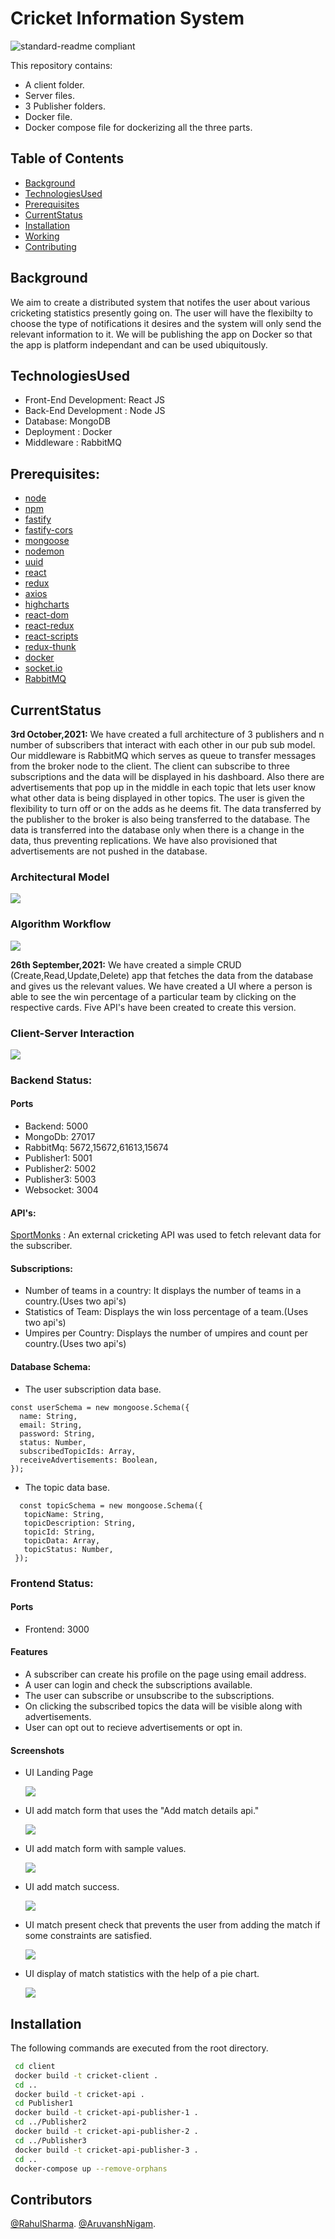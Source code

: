 # Cricket Information System

![standard-readme compliant](https://img.shields.io/badge/readme%20style-standard-brightgreen.svg?style=flat-square)

This repository contains:

- A client folder.
- Server files.
- 3 Publisher folders. 
- Docker file.
- Docker compose file for dockerizing all the three parts.


## Table of Contents

- [Background](#background)
- [TechnologiesUsed](#technologiesused)
- [Prerequisites](#prerequisites)
- [CurrentStatus](#currentstatus)
- [Installation](#installation)
- [Working](#working)
- [Contributing](#contributors)

## Background

We aim to create a distributed system that notifes the user about various cricketing statistics presently going on. The user will have the flexibilty to choose the type of notifications it desires and the system will only send the relevant information to it.
We will be publishing the app on Docker so that the app is platform independant and can be used ubiquitously. 

## TechnologiesUsed

- Front-End Development: React JS
- Back-End Development : Node JS
- Database: MongoDB
- Deployment : Docker
- Middleware : RabbitMQ

## Prerequisites:

- [node](http://nodejs.org) 
- [npm](https://npmjs.com)
- [fastify](https://www.fastify.io/)
- [fastify-cors](https://www.npmjs.com/package/fastify-cors)
- [mongoose](https://mongoosejs.com/docs/)
- [nodemon](https://www.npmjs.com/package/nodemon)
- [uuid](https://www.npmjs.com/package/uuid)
- [react](https://reactjs.org/)
- [redux](https://redux.js.org/)
- [axios](https://axios-http.com/docs/intro)
- [highcharts](https://www.highcharts.com/)
- [react-dom](https://reactjs.org/docs/react-dom.html)
- [react-redux](https://react-redux.js.org/)
- [react-scripts](https://www.npmjs.com/package/react-scripts)
- [redux-thunk](https://github.com/reduxjs/redux-thunk)
- [docker](https://www.docker.com/)
- [socket.io](https://socket.io/)
- [RabbitMQ](https://www.rabbitmq.com/)

## CurrentStatus 
**3rd October,2021:** We have created a full architecture of 3 publishers and n number of subscribers that interact with each other in our pub sub model. Our middleware is RabbitMQ which serves as queue to transfer messages from the broker node to the client. The client can subscribe to three subscriptions and the data will be displayed in his dashboard. Also there are advertisements that pop up in the middle in each topic that lets user know what other data is being displayed in other topics. The user is given the flexibility to turn off or on the adds as he deems fit. The data transferred by the publisher to the broker is also being transferred to the database. The data is transferred into the database only when there is a change in the data, thus preventing replications. We have also provisioned that advertisements are not pushed in the database.

 ### Architectural Model
 ![](screenshots/architecture.png)
 
  ### Algorithm Workflow
 ![](screenshots/flowchart.png)

**26th September,2021:** We have created a simple CRUD (Create,Read,Update,Delete) app that fetches the data from the database and gives us the relevant values.
We have created a UI where a person is able to see the win percentage of a particular team by clicking on the respective cards. Five API's have been created to create this version.

 ### Client-Server Interaction 
 ![](screenshots/clientServerInteraction.png)

 ### Backend Status: ###
   #### Ports ####
   - Backend: 5000
   - MongoDb: 27017
   - RabbitMq: 5672,15672,61613,15674
   - Publisher1: 5001
   - Publisher2: 5002
   - Publisher3: 5003
   - Websocket: 3004
   
   #### API's: ####
   [SportMonks](https://docs.sportmonks.com/cricket/) : An external cricketing API was used to fetch relevant data for the subscriber.

   #### Subscriptions: ####
   - Number of teams in a country: It displays the number of teams in a country.(Uses two api's)
   - Statistics of Team: Displays the win loss percentage of a team.(Uses two api's)
   - Umpires per Country: Displays the number of umpires and count per country.(Uses two api's)
      
   #### Database Schema: ####
   - The user subscription data base.
   ```
   const userSchema = new mongoose.Schema({
     name: String,
     email: String,
     password: String,
     status: Number,
     subscribedTopicIds: Array,
     receiveAdvertisements: Boolean,
   });
   
   ```
   - The topic data base.
   ```
     const topicSchema = new mongoose.Schema({
      topicName: String,
      topicDescription: String,
      topicId: String,
      topicData: Array,
      topicStatus: Number,
    });
   ```
    

 ### Frontend Status: ###
  #### Ports ####
   - Frontend: 3000
  #### Features ####
   - A subscriber can create his profile on the page using email address.
   - A user can login and check the subscriptions available.
   - The user can subscribe or unsubscribe to the subscriptions.
   - On clicking the subscribed topics the data will be visible along with advertisements. 
   - User can opt out to recieve advertisements or opt in.

  #### Screenshots ####
   - UI Landing Page
 
     ![](client/screenshots/UI-1.png)
   
   - UI add match form that uses the "Add match details api."

     ![](client/screenshots/UI-2.png)
     
   - UI add match form with sample values.
   
     ![](client/screenshots/UI-3.png)
     
   - UI add match success.

     ![](client/screenshots/UI-4.png)
     
   - UI match present check that prevents the user from adding the match if some constraints are satisfied.
     
     ![](client/screenshots/UI-5.png)
   
   - UI display of match statistics with the help of a pie chart.
     
     ![](client/screenshots/UI-6.png)
     
 
## Installation
The following commands are executed from the root directory.
 ```sh
  cd client
  docker build -t cricket-client .
  cd ..
  docker build -t cricket-api .
  cd Publisher1
  docker build -t cricket-api-publisher-1 .
  cd ../Publisher2
  docker build -t cricket-api-publisher-2 .
  cd ../Publisher3
  docker build -t cricket-api-publisher-3 .
  cd ..
  docker-compose up --remove-orphans
 ```

## Contributors

[@RahulSharma](https://github.com/webber2408). 
[@AruvanshNigam](https://github.com/Aruvansh1997).


